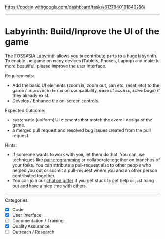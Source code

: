 https://codein.withgoogle.com/dashboard/tasks/6127840191840256/

---

# Labyrinth: Build/Inprove the UI of the game

The [FOSSASIA Labyrinth](https://github.com/fossasia/labyrinth/) allows you to contribute parts to a huge labyrinth.
To enable the game on many devices (Tablets, Phones, Laptop) and make it more beautiful, please improve the user interface.

Requirements:
- Add the basic UI elements (zoom in, zoom out, pan etc, reset, etc) to the game / Improve( in terms on compatibility, ease of access, solve bugs) if they already exist.
- Develop / Enhance the on-screen controls.

Expected Outcome:
- systematic (uniform) UI elements that match the overall design of the game.
- a merged pull request and resolved bug issues created from the pull request.

Hints:
- If someone wants to work with you, let them do that. You can use techniques like [pair programming](https://www.youtube.com/watch?v=vgkahOzFH2Q) or collaborate together on branches of your forks. You can attribute a pull-request also to other people who helped you out or submit a pull-request where you and an other person contributed together.
- You can join our [chat on gitter](https://gitter.im/fossasia/labyrinth) if you get stuck to get help or just hang out and have a nice time with others.

---

Categories:
- [X] Code
- [X] User Interface
- [ ] Documentation / Training
- [x] Quality Assurance
- [ ] Outreach / Research
